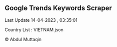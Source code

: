 

## Google Trends Keywords Scraper 
 
Last Update 14-04-2023 , 03:35:01

Country List :
VIETNAM.json



© Abdul Muttaqin 
